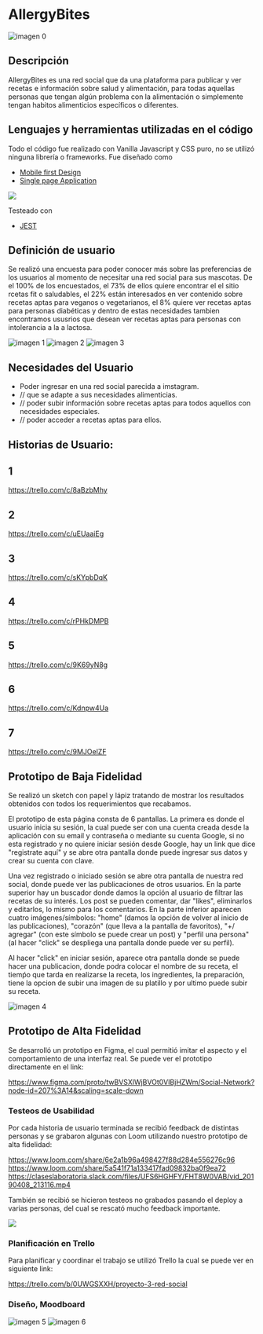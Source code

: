 # AllergyBites


![imagen 0](src/assets/Moodboard/AllergyBitesInicio.png)

## **Descripción**

AllergyBites es una red social que da una plataforma para publicar y ver recetas e información sobre salud y alimentación, para todas aquellas personas que tengan algún problema con la alimentación o simplemente tengan habitos alimenticios específicos o diferentes.

## **Lenguajes y herramientas utilizadas en el código**

Todo el código fue realizado con Vanilla Javascript y CSS puro, no se utilizó ninguna librería o frameworks. 
Fue diseñado como 
* [Mobile first Design](https://www.mediaclick.es/blog/diseno-web-responsive-design-y-la-importancia-del-mobile-first/) 
* [Single page Application](https://es.wikipedia.org/wiki/Single-page_application) 

![](https://media.giphy.com/media/10bdAP4IOmoN7G/200w_d.gif)

Testeado con
* [JEST](https://jestjs.io/)

## **Definición de usuario**

Se realizó una encuesta para poder conocer más sobre las preferencias de los usuarios al momento de necesitar una red social para sus mascotas. De el 100% de los encuestados, el 73% de ellos quiere encontrar el el sitio rcetas fit o saludables, el 22% están interesados en ver contenido sobre recetas aptas para veganos o vegetarianos, el 8% quiere ver recetas aptas para personas diabéticas y dentro de estas necesidades tambien encontramos ususrios que desean ver recetas aptas para personas con intolerancia a la a lactosa.

![imagen 1](src//assets/Moodboard/encuesta1.png)
![imagen 2](src//assets/Moodboard/encuesta2.png)
![imagen 3](src//assets/Moodboard/encuesta3.png)

## **Necesidades del Usuario**

* Poder ingresar en una red social parecida a imstagram.
* // que se adapte a sus necesidades alimenticias.
* // poder subir información sobre recetas aptas para todos aquellos con necesidades especiales.
* // poder acceder a recetas aptas para ellos.

## **Historias de Usuario:**

## 1 
 https://trello.com/c/8aBzbMhy

## 2
 https://trello.com/c/uEUaaiEg

## 3
 https://trello.com/c/sKYpbDqK

## 4
 https://trello.com/c/rPHkDMPB

 ## 5
 https://trello.com/c/9K69yN8g
 
 ## 6
 https://trello.com/c/Kdnpw4Ua
 
 ## 7
 https://trello.com/c/9MJOelZF

 ## **Prototipo de Baja Fidelidad** 

Se realizó un sketch con papel y lápiz tratando de mostrar los resultados obtenidos con todos los requerimientos que recabamos.

 El prototipo de esta página consta de 6 pantallas. La primera es donde el usuario inicia su sesión, la cual puede ser con una cuenta creada desde la aplicación con su email y contraseña o mediante su cuenta Google, si no esta registrado y no quiere iniciar sesión desde Google, hay un link que dice "registrate aquí" y se abre otra pantalla donde puede ingresar sus datos y crear su cuenta con clave.

Una vez registrado o iniciado sesión se abre otra pantalla de nuestra red social, donde puede ver las publicaciones de otros usuarios. En la parte superior hay un buscador donde damos la opción al usuario de filtrar las recetas de su interés. Los post se pueden comentar, dar "likes", eliminarlos y editarlos, lo mismo para los comentarios. En la parte inferior aparecen cuatro imágenes/símbolos: "home" (damos la opción de volver al inicio de las publicaciones), "corazón" (que lleva a la pantalla de favoritos), "+/ agregar" (con este símbolo se puede crear un post) y "perfil una persona" (al hacer "click" se despliega una pantalla donde puede ver su perfil).

Al hacer "click" en iniciar sesión, aparece otra pantalla donde se puede hacer una publicacion, donde podra colocar el nombre de su receta, el tiemṕo que tarda en realizarse la receta, los ingredientes, la preparación, tiene la opcion de subir una imagen de su platillo y por ultimo puede subir su receta.

 ![imagen 4](src/assets/Moodboard/sketch.jpg)

## **Prototipo de Alta Fidelidad**

 Se desarrolló un prototipo en Figma, el cual permitió imitar el aspecto y el comportamiento de una interfaz real.
 Se puede ver el prototipo directamente en el link:

https://www.figma.com/proto/twBVSXlWjBVOt0VIBjHZWm/Social-Network?node-id=207%3A14&scaling=scale-down

### **Testeos de Usabilidad**
Por cada historia de usuario terminada se recibió feedback de distintas personas y se grabaron algunas con Loom utilizando nuestro prototipo de alta fidelidad:

https://www.loom.com/share/6e2a1b96a498427f88d284e556276c96
https://www.loom.com/share/5a541f71a133417fad09832ba0f9ea72
https://claseslaboratoria.slack.com/files/UFS6HGHFY/FHT8W0VAB/vid_20190408_213116.mp4

También se recibió se hicieron testeos no grabados pasando el deploy a varias personas, del cual se rescató mucho feedback importante.

![](https://media.giphy.com/media/7MZ0v9KynmiSA/giphy-downsized.gif)

### **Planificación en Trello**

Para planificar y coordinar el trabajo se utilizó Trello
la cual se puede ver en siguiente link:

https://trello.com/b/0UWGSXXH/proyecto-3-red-social

### **Diseño, Moodboard**

 ![imagen 5](src/assets/Moodboard/moodboard1.png)
 ![imagen 6](src/assets/Moodboard/moodboard2.png)
